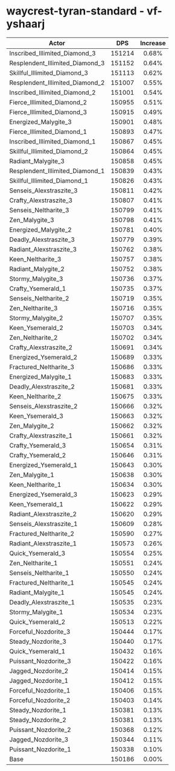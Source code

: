 # waycrest-tyran-standard - vf-yshaarj
| Actor | DPS | Increase |
|---|:---:|:---:|
|Inscribed_Illimited_Diamond_3|151214|0.68%|
|Resplendent_Illimited_Diamond_3|151152|0.64%|
|Skillful_Illimited_Diamond_3|151113|0.62%|
|Resplendent_Illimited_Diamond_2|151007|0.55%|
|Inscribed_Illimited_Diamond_2|151001|0.54%|
|Fierce_Illimited_Diamond_2|150955|0.51%|
|Fierce_Illimited_Diamond_3|150915|0.49%|
|Energized_Malygite_3|150901|0.48%|
|Fierce_Illimited_Diamond_1|150893|0.47%|
|Inscribed_Illimited_Diamond_1|150867|0.45%|
|Skillful_Illimited_Diamond_2|150864|0.45%|
|Radiant_Malygite_3|150858|0.45%|
|Resplendent_Illimited_Diamond_1|150839|0.43%|
|Skillful_Illimited_Diamond_1|150826|0.43%|
|Senseis_Alexstraszite_3|150811|0.42%|
|Crafty_Alexstraszite_3|150807|0.41%|
|Senseis_Neltharite_3|150799|0.41%|
|Zen_Malygite_3|150798|0.41%|
|Energized_Malygite_2|150781|0.40%|
|Deadly_Alexstraszite_3|150779|0.39%|
|Radiant_Alexstraszite_3|150762|0.38%|
|Keen_Neltharite_3|150757|0.38%|
|Radiant_Malygite_2|150752|0.38%|
|Stormy_Malygite_3|150736|0.37%|
|Crafty_Ysemerald_1|150735|0.37%|
|Senseis_Neltharite_2|150719|0.35%|
|Zen_Neltharite_3|150716|0.35%|
|Stormy_Malygite_2|150707|0.35%|
|Keen_Ysemerald_2|150703|0.34%|
|Zen_Neltharite_2|150702|0.34%|
|Crafty_Alexstraszite_2|150691|0.34%|
|Energized_Ysemerald_2|150689|0.33%|
|Fractured_Neltharite_3|150686|0.33%|
|Energized_Malygite_1|150683|0.33%|
|Deadly_Alexstraszite_2|150681|0.33%|
|Keen_Neltharite_2|150675|0.33%|
|Senseis_Alexstraszite_2|150666|0.32%|
|Keen_Ysemerald_3|150663|0.32%|
|Zen_Malygite_2|150662|0.32%|
|Crafty_Alexstraszite_1|150661|0.32%|
|Crafty_Ysemerald_3|150654|0.31%|
|Crafty_Ysemerald_2|150646|0.31%|
|Energized_Ysemerald_1|150643|0.30%|
|Zen_Malygite_1|150638|0.30%|
|Keen_Neltharite_1|150634|0.30%|
|Energized_Ysemerald_3|150623|0.29%|
|Keen_Ysemerald_1|150622|0.29%|
|Radiant_Alexstraszite_2|150620|0.29%|
|Senseis_Alexstraszite_1|150609|0.28%|
|Fractured_Neltharite_2|150590|0.27%|
|Radiant_Alexstraszite_1|150573|0.26%|
|Quick_Ysemerald_3|150554|0.25%|
|Zen_Neltharite_1|150551|0.24%|
|Senseis_Neltharite_1|150550|0.24%|
|Fractured_Neltharite_1|150545|0.24%|
|Radiant_Malygite_1|150545|0.24%|
|Deadly_Alexstraszite_1|150535|0.23%|
|Stormy_Malygite_1|150534|0.23%|
|Quick_Ysemerald_2|150513|0.22%|
|Forceful_Nozdorite_3|150444|0.17%|
|Steady_Nozdorite_3|150440|0.17%|
|Quick_Ysemerald_1|150432|0.16%|
|Puissant_Nozdorite_3|150422|0.16%|
|Jagged_Nozdorite_2|150414|0.15%|
|Jagged_Nozdorite_1|150412|0.15%|
|Forceful_Nozdorite_1|150406|0.15%|
|Forceful_Nozdorite_2|150403|0.14%|
|Steady_Nozdorite_1|150381|0.13%|
|Steady_Nozdorite_2|150381|0.13%|
|Puissant_Nozdorite_2|150368|0.12%|
|Jagged_Nozdorite_3|150344|0.11%|
|Puissant_Nozdorite_1|150338|0.10%|
|Base|150186|0.00%|
